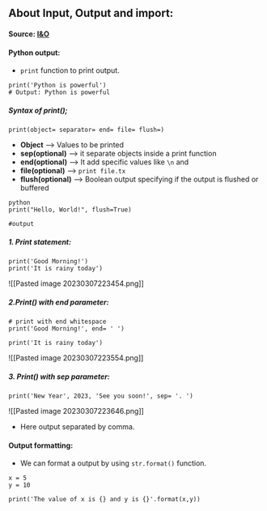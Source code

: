 ## About Input, Output and import:

#### Source: [I&O](https://www.programiz.com/python-programming/input-output-import)

#### Python output:
* `print` function to print output.

```
print('Python is powerful')
# Output: Python is powerful
```

##### Syntax of print();
`print(object= separator= end= file= flush=)`

* **Object** --> Values to be printed
* **sep(optional)** --> it separate objects inside a print function
* **end(optional)** --> It add specific values like `\n` and ` ` 
* **file(optional)** --> `print file.tx` 
* **flush(optional)** --> Boolean output specifying if the output is flushed or buffered
```
python
print("Hello, World!", flush=True)

#output

```

##### 1. Print statement:
```
print('Good Morning!')
print('It is rainy today')
```

![[Pasted image 20230307223454.png]]

##### 2.Print() with end parameter:
```
# print with end whitespace
print('Good Morning!', end= ' ')

print('It is rainy today')
```
![[Pasted image 20230307223554.png]]

##### 3. Print() with sep parameter:
```
print('New Year', 2023, 'See you soon!', sep= '. ')
```
![[Pasted image 20230307223646.png]]
* Here output separated by comma.


#### Output formatting:

 * We can format a output by using `str.format()` function.

```
x = 5
y = 10

print('The value of x is {} and y is {}'.format(x,y))
```

